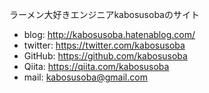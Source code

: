 ラーメン大好きエンジニアkabosusobaのサイト

- blog: http://kabosusoba.hatenablog.com/
- twitter: https://twitter.com/kabosusoba
- GitHub: https://github.com/kabosusoba
- Qiita: https://qiita.com/kabosusoba
- mail: [kabosusoba@gmail.com](mailto:kabosusoba@gmail.com)
